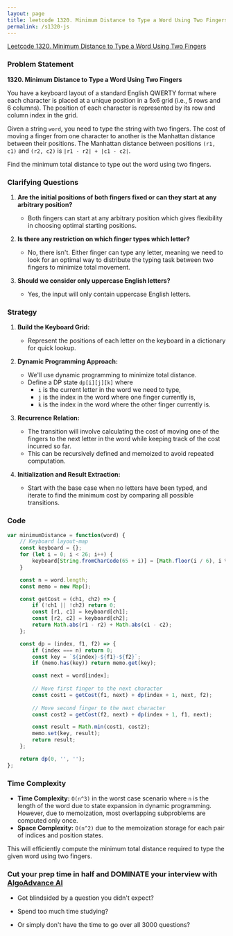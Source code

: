 ```yaml
---
layout: page
title: leetcode 1320. Minimum Distance to Type a Word Using Two Fingers
permalink: /s1320-js
---
```

[Leetcode 1320. Minimum Distance to Type a Word Using Two Fingers](https://algoadvance.github.io/algoadvance/l1320)
### Problem Statement

**1320. Minimum Distance to Type a Word Using Two Fingers**

You have a keyboard layout of a standard English QWERTY format where each character is placed at a unique position in a 5x6 grid (i.e., 5 rows and 6 columns). The position of each character is represented by its row and column index in the grid.

Given a string `word`, you need to type the string with two fingers. The cost of moving a finger from one character to another is the Manhattan distance between their positions. The Manhattan distance between positions `(r1, c1)` and `(r2, c2)` is `|r1 - r2| + |c1 - c2|`.

Find the minimum total distance to type out the word using two fingers.

### Clarifying Questions
1. **Are the initial positions of both fingers fixed or can they start at any arbitrary position?**
   - Both fingers can start at any arbitrary position which gives flexibility in choosing optimal starting positions.

2. **Is there any restriction on which finger types which letter?**
   - No, there isn't. Either finger can type any letter, meaning we need to look for an optimal way to distribute the typing task between two fingers to minimize total movement.

3. **Should we consider only uppercase English letters?**
   - Yes, the input will only contain uppercase English letters.

### Strategy
1. **Build the Keyboard Grid:**
   - Represent the positions of each letter on the keyboard in a dictionary for quick lookup.

2. **Dynamic Programming Approach:**
   - We'll use dynamic programming to minimize total distance.
   - Define a DP state `dp[i][j][k]` where 
     - `i` is the current letter in the word we need to type,
     - `j` is the index in the word where one finger currently is,
     - `k` is the index in the word where the other finger currently is.

3. **Recurrence Relation:**
   - The transition will involve calculating the cost of moving one of the fingers to the next letter in the word while keeping track of the cost incurred so far.
   - This can be recursively defined and memoized to avoid repeated computation.

4. **Initialization and Result Extraction:**
   - Start with the base case when no letters have been typed, and iterate to find the minimum cost by comparing all possible transitions.

### Code

```javascript
var minimumDistance = function(word) {
    // Keyboard layout-map
    const keyboard = {};
    for (let i = 0; i < 26; i++) {
        keyboard[String.fromCharCode(65 + i)] = [Math.floor(i / 6), i % 6];
    }

    const n = word.length;
    const memo = new Map();

    const getCost = (ch1, ch2) => {
        if (!ch1 || !ch2) return 0;
        const [r1, c1] = keyboard[ch1];
        const [r2, c2] = keyboard[ch2];
        return Math.abs(r1 - r2) + Math.abs(c1 - c2);
    };

    const dp = (index, f1, f2) => {
        if (index === n) return 0;
        const key = `${index}-${f1}-${f2}`;
        if (memo.has(key)) return memo.get(key);

        const next = word[index];
        
        // Move first finger to the next character
        const cost1 = getCost(f1, next) + dp(index + 1, next, f2);
        
        // Move second finger to the next character
        const cost2 = getCost(f2, next) + dp(index + 1, f1, next);

        const result = Math.min(cost1, cost2);
        memo.set(key, result);
        return result;
    };

    return dp(0, '', '');
};

```
### Time Complexity
- **Time Complexity:** `O(n^3)` in the worst case scenario where `n` is the length of the word due to state expansion in dynamic programming. However, due to memoization, most overlapping subproblems are computed only once.
- **Space Complexity:** `O(n^2)` due to the memoization storage for each pair of indices and position states.

This will efficiently compute the minimum total distance required to type the given word using two fingers.


### Cut your prep time in half and DOMINATE your interview with [AlgoAdvance AI](https://algoAdvance.com)

- Got blindsided by a question you didn't expect?

- Spend too much time studying?

- Or simply don't have the time to go over all 3000 questions?

